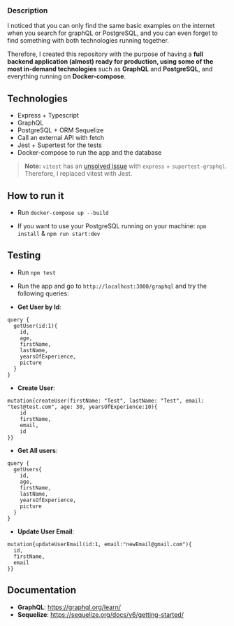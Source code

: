 ### Description

I noticed that you can only find the same basic examples on the internet when you search for graphQL or PostgreSQL, and you can even forget to find something with both technologies running together. 

Therefore, I created this repository with the purpose of having a **full backend application (almost) ready for production, using some of the most in-demand technologies** such as **GraphQL** and **PostgreSQL**, and everything running on **Docker-compose**. 

## Technologies

- Express + Typescript
- GraphQL
- PostgreSQL + ORM Sequelize
- Call an external API with fetch
- Jest + Supertest for the tests
- Docker-compose to run the app and the database

> **Note:** `vitest` has an [unsolved issue](https://github.com/vitejs/vite/issues/7879) with `express` + `supertest-graphql`. Therefore, I replaced vitest with Jest.

## How to run it

- Run `docker-compose up --build`

- If you want to use your PostgreSQL running on your machine: `npm install` & `npm run start:dev`

## Testing

- Run `npm test`

- Run the app and go to `http://localhost:3000/graphql` and try the following queries:

- **Get User by Id**:

```
query {
  getUser(id:1){
    id,
    age,
    firstName,
    lastName,
    yearsOfExperience,
    picture
  }
}
```

- **Create User**:

```
mutation{createUser(firstName: "Test", lastName: "Test", email: "test@test.com", age: 30, yearsOfExperience:10){
    id
    firstName,
    email,
    id
}}
```

- **Get All users**:

```
query {
  getUsers{
    id,
    age,
    firstName,
    lastName,
    yearsOfExperience,
    picture
  }
}
```

- **Update User Email**:

```
mutation{updateUserEmail(id:1, email:"newEmail@gmail.com"){
  id,
  firstName,
  email
}}
```

## Documentation

- **GraphQL**: https://graphql.org/learn/
- **Sequelize**: https://sequelize.org/docs/v6/getting-started/
